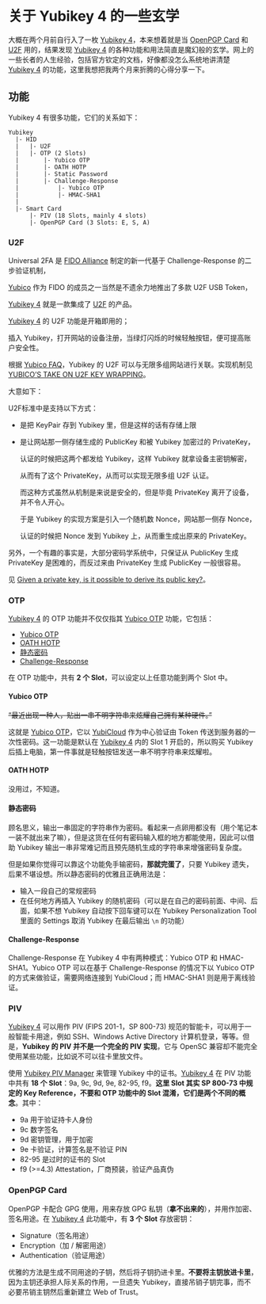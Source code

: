 # 关于 Yubikey 4 的一些玄学

大概在两个月前自行入了一枚 [Yubikey 4][yk]，本来想着就是当 [OpenPGP Card][pgpc] 和 [U2F][u2f] 用的，结果发现 [Yubikey 4][yk] 的各种功能和用法简直是魔幻般的玄学。网上的一些长者的人生经验，包括官方钦定的文档，好像都没怎么系统地讲清楚 [Yubikey 4][yk] 的功能，这里我想把我两个月来折腾的心得分享一下。

## 功能

Yubikey 4 有很多功能，它们的关系如下：

```
Yubikey
  |- HID
  |   |- U2F
  |   |- OTP (2 Slots)
  |       |- Yubico OTP
  |       |- OATH HOTP
  |       |- Static Password
  |       |- Challenge-Response
  |           |- Yubico OTP
  |           |- HMAC-SHA1
  |
  |- Smart Card
      |- PIV (18 Slots, mainly 4 slots)
      |- OpenPGP Card (3 Slots: E, S, A)
```


### U2F

Universal 2FA 是 [FIDO Alliance][fido] 制定的新一代基于 Challenge-Response 的二步验证机制，

[Yubico][yubico] 作为 FIDO 的成员之一当然是不遗余力地推出了多款 U2F USB Token，

[Yubikey 4][yk] 就是一款集成了 [U2F][u2f] 的产品。

[Yubikey 4][yk] 的 U2F 功能是开箱即用的；

插入 Yubikey，打开网站的设备注册，当绿灯闪烁的时候轻触按钮，便可提高账户安全性。

根据 [Yubico FAQ][u2f-faq-3]，Yubikey 的 U2F 可以与无限多组网站进行关联。实现机制见 [YUBICO’S TAKE ON U2F KEY WRAPPING][u2f-key-wrapping]。

大意如下：

U2F标准中是支持以下方式： 

 - 是把 KeyPair 存到 Yubikey 里，但是这样的话有存储上限

 - 是让网站那一侧存储生成的 PublicKey 和被 Yubikey 加密过的 PrivateKey，

   认证的时候把这两个都发给 Yubikey，这样 Yubikey 就拿设备主密钥解密，

   从而有了这个 PrivateKey，从而可以实现无限多组 U2F 认证。 

   而这种方式虽然从机制是来说是安全的，但是毕竟 PrivateKey 离开了设备，并不令人开心。

   于是 Yubikey 的实现方案是引入一个随机数 Nonce，网站那一侧存 Nonce，

   认证的时候把 Nonce 发到 Yubikey 上，从而重生成出原来的 PrivateKey。

另外，一个有趣的事实是，大部分密码学系统中，只保证从 PublicKey 生成 PrivateKey 是困难的，而反过来由 PrivateKey 生成 PublicKey 一般很容易。

见 [Given a private key, is it possible to derive its public key?][stackoverflow-696472]。

### OTP

[Yubikey 4][yk] 的 OTP 功能并不仅仅指其 [Yubico OTP][yubico-otp] 功能，它包括：

- [Yubico OTP][yubico-otp]
- [OATH HOTP][oath-hotp]
- [静态密码][yk]
- [Challenge-Response][yk]

在 OTP 功能中，共有 **2 个 Slot**，可以设定以上任意功能到两个 Slot 中。

#### Yubico OTP

~~“最近出现一种人，贴出一串不明字符串来炫耀自己拥有某种硬件。”~~

这就是 [Yubico OTP][yubico-otp]，它以 [YubiCloud][ycloud] 作为中心验证由 Token 传送到服务器的一次性密码。这一功能是默认在 [Yubikey 4][yk] 内的 Slot 1 开启的，所以购买 Yubikey 后插上电脑，第一件事就是轻触按钮发送一串不明字符串来炫耀啦。

#### OATH HOTP

没用过，不知道。

#### 静态密码

顾名思义，输出一串固定的字符串作为密码。看起来一点卵用都没有（用个笔记本一装不就出来了嘛），但是这货在任何有密码输入框的地方都能使用，因此可以借助 Yubikey 输出一串非常难记而且预先随机生成的字符串来增强密码复杂度。

但是如果你觉得可以靠这个功能免手输密码，**那就完蛋了**，只要 Yubikey 遗失，后果不堪设想。所以静态密码的优雅且正确用法是：

- 输入一段自己的常规密码
- 在任何地方再插入 Yubikey 的随机密码（可以是在自己的密码前面、中间、后面，如果不想 Yubikey 自动按下回车键可以在 Yubikey Personalization Tool 里面的 Settings 取消 Yubikey 在最后输出 `\n` 的功能）

#### Challenge-Response

Challenge-Response 在 Yubikey 4 中有两种模式：Yubico OTP 和 HMAC-SHA1。Yubico OTP 可以在基于 Challenge-Response 的情况下以 Yubico OTP 的方式来做验证，需要网络连接到 YubiCloud；而 HMAC-SHA1 则是用于离线验证。

### PIV

[Yubikey 4][yk] 可以用作 PIV (FIPS 201-1，SP 800-73) 规范的智能卡，可以用于一般智能卡用途，例如 SSH、Windows Active Directory 计算机登录，等等。但是，**Yubikey 的 PIV 并不是一个完全的 PIV 实现**，它与 OpenSC 兼容却不能完全使用某些功能，比如说不可以往卡里放文件。

使用 [Yubikey PIV Manager][ykpiv] 来管理 Yubikey 中的证书。[Yubikey 4][yk] 在 PIV 功能中共有 **18 个 Slot**：9a, 9c, 9d, 9e, 82-95, f9。**这里 Slot 其实 SP 800-73 中规定的 Key Reference，不要和 OTP 功能中的 Slot 混淆，它们是两个不同的概念**。其中：

- 9a 用于验证持卡人身份
- 9c 数字签名
- 9d 密钥管理，用于加密
- 9e 卡验证，计算签名是不验证 PIN
- 82-95 是过时的证书的 Slot
- f9 (>=4.3) Attestation，厂商预装，验证产品真伪

### OpenPGP Card

OpenPGP 卡配合 GPG 使用，用来存放 GPG 私钥（**拿不出来的**），并用作加密、签名用途。在 [Yubikey 4][yk] 此功能中，有 **3 个 Slot** 存放密钥：

- Signature（签名用途）
- Encryption（加 / 解密用途）
- Authentication（验证用途）

优雅的方法是生成不同用途的子钥，然后将子钥扔进卡里。**不要将主钥放进卡里**，因为主钥还承担人际关系的作用，一旦遗失 Yubikey，直接吊销子钥完事，而不必要吊销主钥然后重新建立 Web of Trust。

[yk]:                   https://yubi.co/4
[pgpc]:                 https://en.wikipedia.org/wiki/OpenPGP_card
[u2f]:                  https://en.wikipedia.org/wiki/Universal_2nd_Factor
[fido]:                 https://fidoalliance.org/
[yubico]:               https://yubico.com
[yubico-otp]:           https://developers.yubico.com/OTP/
[oath-hotp]:            https://developers.yubico.com/OATH/#_hotp
[ycloud]:               https://www.yubico.com/products/services-software/yubicloud/
[ykpiv]:                https://developers.yubico.com/PIV/
[u2f-faq-3]:            https://www.yubico.com/products/yubikey-hardware/fido-u2f-security-key/#toggle-id-3
[u2f-key-wrapping]:     https://www.yubico.com/2014/11/yubicos-u2f-key-wrapping/
[stackoverflow-696472]: https://stackoverflow.com/q/696472
